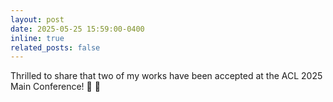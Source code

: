 ```yaml
---
layout: post
date: 2025-05-25 15:59:00-0400
inline: true
related_posts: false
---
```


Thrilled to share that two of my works have been accepted at the ACL 2025 Main Conference! 🎉 🚀
